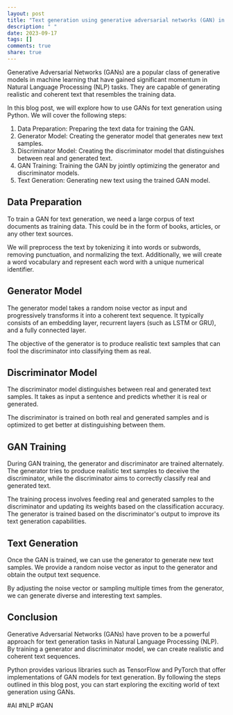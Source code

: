 ```yaml
---
layout: post
title: "Text generation using generative adversarial networks (GAN) in NLP using python"
description: " "
date: 2023-09-17
tags: []
comments: true
share: true
---
```


Generative Adversarial Networks (GANs) are a popular class of generative models in machine learning that have gained significant momentum in Natural Language Processing (NLP) tasks. They are capable of generating realistic and coherent text that resembles the training data.

In this blog post, we will explore how to use GANs for text generation using Python. We will cover the following steps:

1. Data Preparation: Preparing the text data for training the GAN.
2. Generator Model: Creating the generator model that generates new text samples.
3. Discriminator Model: Creating the discriminator model that distinguishes between real and generated text.
4. GAN Training: Training the GAN by jointly optimizing the generator and discriminator models.
5. Text Generation: Generating new text using the trained GAN model.

## Data Preparation

To train a GAN for text generation, we need a large corpus of text documents as training data. This could be in the form of books, articles, or any other text sources.

We will preprocess the text by tokenizing it into words or subwords, removing punctuation, and normalizing the text. Additionally, we will create a word vocabulary and represent each word with a unique numerical identifier.

## Generator Model

The generator model takes a random noise vector as input and progressively transforms it into a coherent text sequence. It typically consists of an embedding layer, recurrent layers (such as LSTM or GRU), and a fully connected layer.

The objective of the generator is to produce realistic text samples that can fool the discriminator into classifying them as real.

## Discriminator Model

The discriminator model distinguishes between real and generated text samples. It takes as input a sentence and predicts whether it is real or generated.

The discriminator is trained on both real and generated samples and is optimized to get better at distinguishing between them.

## GAN Training

During GAN training, the generator and discriminator are trained alternately. The generator tries to produce realistic text samples to deceive the discriminator, while the discriminator aims to correctly classify real and generated text.

The training process involves feeding real and generated samples to the discriminator and updating its weights based on the classification accuracy. The generator is trained based on the discriminator's output to improve its text generation capabilities.

## Text Generation

Once the GAN is trained, we can use the generator to generate new text samples. We provide a random noise vector as input to the generator and obtain the output text sequence.

By adjusting the noise vector or sampling multiple times from the generator, we can generate diverse and interesting text samples.

## Conclusion

Generative Adversarial Networks (GANs) have proven to be a powerful approach for text generation tasks in Natural Language Processing (NLP). By training a generator and discriminator model, we can create realistic and coherent text sequences.

Python provides various libraries such as TensorFlow and PyTorch that offer implementations of GAN models for text generation. By following the steps outlined in this blog post, you can start exploring the exciting world of text generation using GANs.

#AI #NLP #GAN